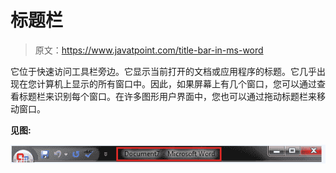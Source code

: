 # 标题栏

> 原文：<https://www.javatpoint.com/title-bar-in-ms-word>

它位于快速访问工具栏旁边。它显示当前打开的文档或应用程序的标题。它几乎出现在您计算机上显示的所有窗口中。因此，如果屏幕上有几个窗口，您可以通过查看标题栏来识别每个窗口。在许多图形用户界面中，您也可以通过拖动标题栏来移动窗口。

**见图:**

![MS Word Title bar 1](img/8240cc534a342d5ad0f807e1439d982c.png)